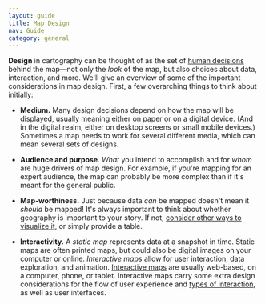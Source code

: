 ```yaml
---
layout: guide
title: Map Design
nav: Guide
category: general
---
```


**Design** in cartography can be thought of as the set of [human decisions](https://somethingaboutmaps.wordpress.com/2015/05/19/design-is-human/) behind the map—not only the _look_ of the map, but also choices about data, interaction, and more. We'll give an overview of some of the important considerations in map design. First, a few overarching things to think about initially:

- **Medium.** Many design decisions depend on how the map will be displayed, usually meaning either on paper or on a digital device. (And in the digital realm, either on desktop screens or small mobile devices.) Sometimes a map needs to work for several different media, which can mean several sets of designs.

- **Audience and purpose**. _What_ you intend to accomplish and for _whom_ are huge drivers of map design. For example, if you're mapping for an expert audience, the map can probably be more complex than if it's meant for the general public.

- **Map-worthiness.** Just because data *can* be mapped doesn't mean it *should* be mapped! It's always important to think about whether geography is important to your story. If not, [consider other ways to visualize it](http://www.ericson.net/content/2011/10/when-maps-shouldnt-be-maps/), or simply provide a table.

- **Interactivity.** A *static map* represents data at a snapshot in time. Static maps are often printed maps, but could also be digital images on your computer or online. *Interactive maps* allow for user interaction, data exploration, and animation. [Interactive maps](../web_00_what-is-a-web-map) are usually web-based, on a computer, phone, or tablet. Interactive maps carry some extra design considerations for the flow of user experience and [types of interaction](../web_01_map-interaction), as well as user interfaces.